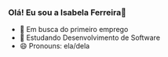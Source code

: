 ### Olá! Eu sou a Isabela Ferreira👋

- 🔭 Em busca do primeiro emprego
- 🌱 Estudando Desenvolvimento de Software
- 😄 Pronouns: ela/dela
